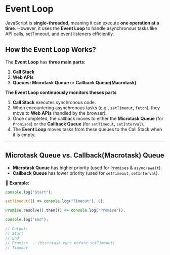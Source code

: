 # Event Loop

JavaScript is **single-threaded**, meaning it can execute **one operation at a time**. However, it uses the **Event Loop** to handle asynchronous tasks like API calls, setTimeout, and event listeners efficiently.

## How the Event Loop Works?

The **Event Loop** has **three main parts**:  

1. **Call Stack**
2. **Web APIs**
3. **Queues: Microtask Queue** or **Callback Queue(Macrotask)**  

**The Event Loop continuously monitors theses parts**
1. **Call Stack** executes synchronous code.  
2. When encountering asynchronous tasks (e.g., `setTimeout`, `fetch`), they move to **Web APIs** (handled by the browser).  
3. Once completed, the callback moves to either the **Microtask Queue** (for `Promises`) or the **Callback Queue** (for `setTimeout`, `setInterval`).  
4. The **Event Loop** moves tasks from these queues to the Call Stack when it is empty.  

---

## Microtask Queue vs. Callback(Macrotask) Queue
- **Microtask Queue** has higher priority (used for `Promises` & `async/await`).  
- **Callback Queue** has lower priority (used for `setTimeout`, `setInterval`).  

🔹 **Example:**  
```js
console.log("Start");

setTimeout(() => console.log("Timeout"), 0);

Promise.resolve().then(() => console.log("Promise"));

console.log("End");

// Output:
// Start
// End
// Promise  ✅ (Microtask runs before setTimeout)
// Timeout
```